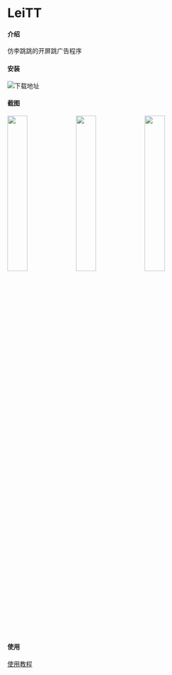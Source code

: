 # LeiTT

#### 介绍
仿李跳跳的开屏跳广告程序

#### 安装

![下载地址](https://i.postimg.cc/5yHL9KBw/leitt.png)

#### 截图
<img src="https://s11.ax1x.com/2024/01/16/pFFfuiF.jpg" width="30%"/>
<img src="https://s11.ax1x.com/2024/01/16/pFFfQz9.jpg" width="30%"/>
<img src="https://s11.ax1x.com/2024/01/16/pFFf3s1.jpg" width="30%"/>

#### 使用

[使用教程](https://www.leihao168.top/2024/01/16/leitt/)